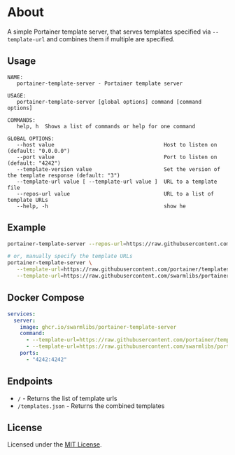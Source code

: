 # About
A simple Portainer template server, that serves templates specified via `--template-url` and combines them if multiple are specified.

## Usage

```
NAME:
   portainer-template-server - Portainer template server

USAGE:
   portainer-template-server [global options] command [command options]

COMMANDS:
   help, h  Shows a list of commands or help for one command

GLOBAL OPTIONS:
   --host value                                   Host to listen on (default: "0.0.0.0")
   --port value                                   Port to listen on (default: "4242")
   --template-version value                       Set the version of the template response (default: "3")
   --template-url value [ --template-url value ]  URL to a template file
   --repos-url value                              URL to a list of template URLs
   --help, -h                                     show he
```

## Example

```bash
portainer-template-server --repos-url=https://raw.githubusercontent.com/swarmlibs/portainer-templates/refs/heads/main/repos.json

# or, manually specify the template URLs
portainer-template-server \
   --template-url=https://raw.githubusercontent.com/portainer/templates/v3/templates.json \
   --template-url=https://raw.githubusercontent.com/swarmlibs/portainer-templates/refs/heads/main/templates.json
```

## Docker Compose

```yaml
services:
  server:
    image: ghcr.io/swarmlibs/portainer-template-server
    command:
      - --template-url=https://raw.githubusercontent.com/portainer/templates/v3/templates.json
      - --template-url=https://raw.githubusercontent.com/swarmlibs/portainer-templates/refs/heads/main/templates.json
    ports:
      - "4242:4242"
```

## Endpoints

- `/` - Returns the list of template urls
- `/templates.json` - Returns the combined templates

## License
Licensed under the [MIT License](LICENSE).
